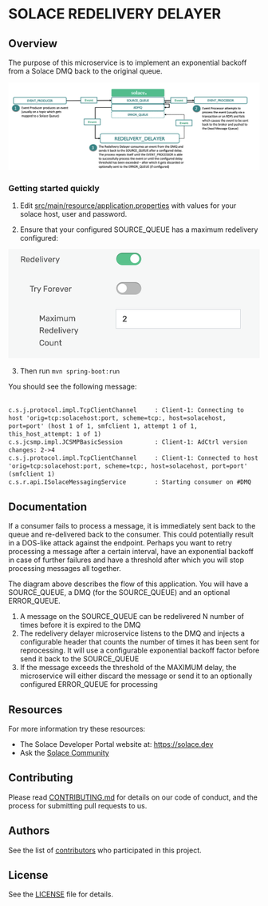 # SOLACE REDELIVERY DELAYER 

## Overview
The purpose of this microservice is to implement an exponential backoff from a Solace DMQ back to the original queue.

![workflow](solace-redelivery-workflow.png)

### Getting started quickly
1. Edit [src/main/resource/application.properties](src/main/resources/application.properties) with values for your solace host, user and password.

2. Ensure that your configured SOURCE_QUEUE has a maximum redelivery configured:

![max redelivery](queue_settings.png)


3. Then run `mvn spring-boot:run`

You should see the following message:

```

c.s.j.protocol.impl.TcpClientChannel     : Client-1: Connecting to host 'orig=tcp:solacehost:port, scheme=tcp:, host=solacehost, port=port' (host 1 of 1, smfclient 1, attempt 1 of 1, this_host_attempt: 1 of 1)
c.s.jcsmp.impl.JCSMPBasicSession         : Client-1: AdCtrl version changes: 2->4
c.s.j.protocol.impl.TcpClientChannel     : Client-1: Connected to host 'orig=tcp:solacehost:port, scheme=tcp:, host=solacehost, port=port' (smfclient 1)
c.s.r.api.ISolaceMessagingService        : Starting consumer on #DMQ

```

## Documentation

If a consumer fails to process a message, it is immediately sent back to the queue and re-delivered back to the consumer.
This could potentially result in a DOS-like attack against the endpoint. Perhaps you want to retry processing a
message after a certain interval, have an exponential backoff in case of further failures and have a threshold after which
you will stop processing messages all together.


The diagram above describes the flow of this application. You will have a SOURCE_QUEUE, a DMQ
(for the SOURCE_QUEUE) and an optional ERROR_QUEUE.

1. A message on the SOURCE_QUEUE can be redelivered N number of times before it is expired to the DMQ
2. The redelivery delayer microservice listens to the DMQ and injects a configurable header that counts the number
of times it has been sent for reprocessing. It will use a configurable exponential backoff factor before send it back to
the SOURCE_QUEUE   
3. If the message exceeds the threshold of the MAXIMUM delay, the microservice will either discard the message or send it to
an optionally configured ERROR_QUEUE for processing


## Resources

For more information try these resources:

- The Solace Developer Portal website at: https://solace.dev
- Ask the [Solace Community](https://solace.community)

## Contributing

Please read [CONTRIBUTING.md](CONTRIBUTING.md) for details on our code of conduct, and the process for submitting pull requests to us.

## Authors

See the list of [contributors](https://github.com/solacecommunity/solace-redelivery-delayer/graphs/contributors) who participated in this project.

## License

See the [LICENSE](LICENSE) file for details.